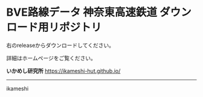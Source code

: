 # BVE路線データ 神奈東高速鉄道 ダウンロード用リポジトリ
右のreleaseからダウンロードしてください。



詳細はホームページをご覧ください。

**いかめし研究所**
https://ikameshi-hut.github.io/

---

ikameshi
